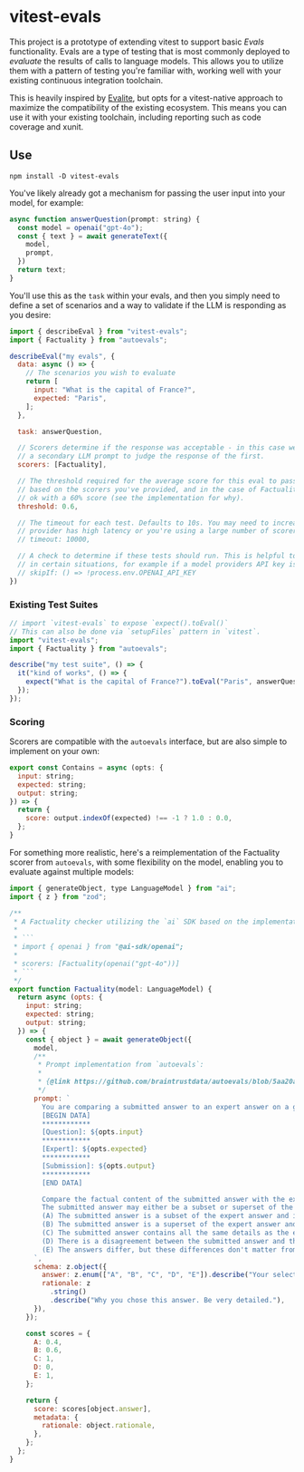# vitest-evals

This project is a prototype of extending vitest to support basic _Evals_ functionality. Evals are a type of testing that is most commonly deployed to _evaluate_ the results of calls to language models. This allows you to utilize them with a pattern of testing you're familiar with, working well with your existing continuous integration toolchain.

This is heavily inspired by [Evalite](https://www.evalite.dev/), but opts for a vitest-native approach to maximize the compatibility of the existing ecosystem. This means you can use it with your existing toolchain, including reporting such as code coverage and xunit.

## Use

```shell
npm install -D vitest-evals
```

You've likely already got a mechanism for passing the user input into your model, for example:

```javascript
async function answerQuestion(prompt: string) {
  const model = openai("gpt-4o");
  const { text } = await generateText({
    model,
    prompt,
  })
  return text;
}
```

You'll use this as the `task` within your evals, and then you simply need to define a set of scenarios
and a way to validate if the LLM is responding as you desire:

```javascript
import { describeEval } from "vitest-evals";
import { Factuality } from "autoevals";

describeEval("my evals", {
  data: async () => {
    // The scenarios you wish to evaluate
    return [
      input: "What is the capital of France?",
      expected: "Paris",
    ];
  },

  task: answerQuestion,

  // Scorers determine if the response was acceptable - in this case we're using
  // a secondary LLM prompt to judge the response of the first.
  scorers: [Factuality],

  // The threshold required for the average score for this eval to pass. This will be
  // based on the scorers you've provided, and in the case of Factuality, we might be
  // ok with a 60% score (see the implementation for why).
  threshold: 0.6,

  // The timeout for each test. Defaults to 10s. You may need to increase this if your model
  // provider has high latency or you're using a large number of scorers.
  // timeout: 10000,

  // A check to determine if these tests should run. This is helpful to control tests so they only
  // in certain situations, for example if a model providers API key is defined.
  // skipIf: () => !process.env.OPENAI_API_KEY
})
```

### Existing Test Suites

```javascript
// import `vitest-evals` to expose `expect().toEval()`
// This can also be done via `setupFiles` pattern in `vitest`.
import "vitest-evals";
import { Factuality } from "autoevals";

describe("my test suite", () => {
  it("kind of works", () => {
    expect("What is the capital of France?").toEval("Paris", answerQuestion, Factuality, 0.8)
  });
});
```

### Scoring

Scorers are compatible with the `autoevals` interface, but are also simple to implement on your own:

```javascript
export const Contains = async (opts: {
  input: string;
  expected: string;
  output: string;
}) => {
  return {
    score: output.indexOf(expected) !== -1 ? 1.0 : 0.0,
  };
}
```

For something more realistic, here's a reimplementation of the Factuality scorer from `autoevals`, with some flexibility
on the model, enabling you to evaluate against multiple models:

```javascript
import { generateObject, type LanguageModel } from "ai";
import { z } from "zod";

/**
 * A Factuality checker utilizing the `ai` SDK based on the implementation in `autoevals`.
 * 
 * ```
 * import { openai } from "@ai-sdk/openai";
 *
 * scorers: [Factuality(openai("gpt-4o"))]
 * ```
 */
export function Factuality(model: LanguageModel) {
  return async (opts: {
    input: string;
    expected: string;
    output: string;
  }) => {
    const { object } = await generateObject({
      model,
      /**
       * Prompt implementation from `autoevals`:
       *
       * {@link https://github.com/braintrustdata/autoevals/blob/5aa20a0a9eb8fc9e07e9e5722ebf71c68d082f32/templates/factuality.yaml}
       */
      prompt: `
        You are comparing a submitted answer to an expert answer on a given question. Here is the data:
        [BEGIN DATA]
        ************
        [Question]: ${opts.input}
        ************
        [Expert]: ${opts.expected}
        ************
        [Submission]: ${opts.output}
        ************
        [END DATA]

        Compare the factual content of the submitted answer with the expert answer. Ignore any differences in style, grammar, or punctuation.
        The submitted answer may either be a subset or superset of the expert answer, or it may conflict with it. Determine which case applies. Answer the question by selecting one of the following options:
        (A) The submitted answer is a subset of the expert answer and is fully consistent with it.
        (B) The submitted answer is a superset of the expert answer and is fully consistent with it.
        (C) The submitted answer contains all the same details as the expert answer.
        (D) There is a disagreement between the submitted answer and the expert answer.
        (E) The answers differ, but these differences don't matter from the perspective of factuality.
      `,
      schema: z.object({
        answer: z.enum(["A", "B", "C", "D", "E"]).describe("Your selection."),
        rationale: z
          .string()
          .describe("Why you chose this answer. Be very detailed."),
      }),
    });

    const scores = {
      A: 0.4,
      B: 0.6,
      C: 1,
      D: 0,
      E: 1,
    };

    return {
      score: scores[object.answer],
      metadata: {
        rationale: object.rationale,
      },
    };
  };
}
```

